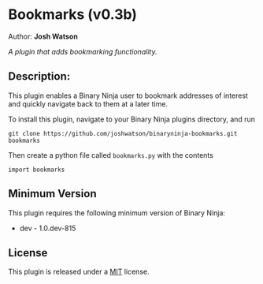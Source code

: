 # Bookmarks (v0.3b)
Author: **Josh Watson**

_A plugin that adds bookmarking functionality._

## Description:

This plugin enables a Binary Ninja user to bookmark addresses of interest and quickly navigate back to them at a later time.

To install this plugin, navigate to your Binary Ninja plugins directory, and run

```git clone https://github.com/joshwatson/binaryninja-bookmarks.git bookmarks```

Then create a python file called `bookmarks.py` with the contents

```import bookmarks```

## Minimum Version

This plugin requires the following minimum version of Binary Ninja:

 * dev - 1.0.dev-815



## License

This plugin is released under a [MIT](LICENSE) license.


